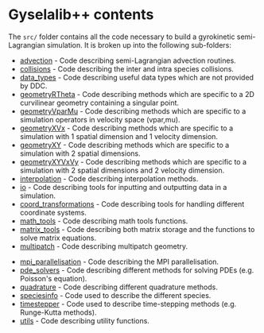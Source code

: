 # Gyselalib++ contents

The `src/` folder contains all the code necessary to build a gyrokinetic semi-Lagrangian simulation. It is broken up into the following sub-folders:

- [advection](./advection/README.md) - Code describing semi-Lagrangian advection routines.
- [collisions](./collisions/README.md) - Code describing the inter and intra species collisions.
- [data\_types](./data_types/README.md) - Code describing useful data types which are not provided by DDC.
- [geometryRTheta](./geometryRTheta/README.md) - Code describing methods which are specific to a 2D curvilinear geometry containing a singular point.
- [geometryVparMu](./geometryVparMu/README.md) - Code describing methods which are specific to a simulation operators in velocity space (vpar,mu).
- [geometryXVx](./geometryXVx/README.md) - Code describing methods which are specific to a simulation with 1 spatial dimension and 1 velocity dimension.
- [geometryXY](./geometryXY/README.md) - Code describing methods which are specific to a simulation with 2 spatial dimensions.
- [geometryXYVxVy](./geometryXYVxVy/README.md) - Code describing methods which are specific to a simulation with 2 spatial dimensions and 2 velocity dimension.
- [interpolation](./interpolation/README.md) - Code describing interpolation methods.
- [io](./io/README.md) - Code describing tools for inputting and outputting data in a simulation.
- [coord\_transformations](./coord_transformations/README.md) - Code describing tools for handling different coordinate systems.
- [math\_tools](./math_tools/README.md) - Code describing math tools functions.
- [matrix\_tools](./matrix_tools/README.md) - Code describing both matrix storage and the functions to solve matrix equations.
- [multipatch](./multipatch/README.md) - Code describing multipatch geometry.
<!-- - [paraconfpp](./paraconfpp/README.md) - Paraconf utility functions. -->
- [mpi\_parallelisation](./mpi_parallelisation/README.md) - Code describing the MPI parallelisation.
- [pde\_solvers](./pde_solvers/README.md) - Code describing different methods for solving PDEs (e.g. Poisson's equation).
- [quadrature](./quadrature/README.md) - Code describing different quadrature methods.
- [speciesinfo](./speciesinfo/README.md) - Code used to describe the different species.
- [timestepper](./timestepper/README.md) - Code used to describe time-stepping methods (e.g. Runge-Kutta methods).
- [utils](./utils/README.md) - Code describing utility functions.
